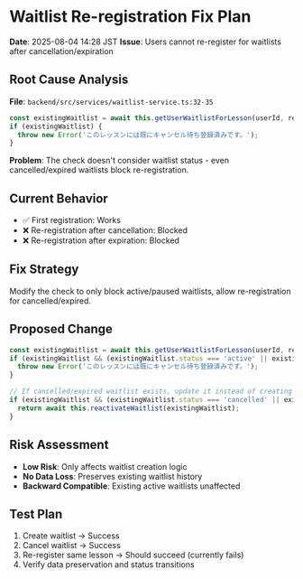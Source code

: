 # Waitlist Re-registration Fix Plan
**Date**: 2025-08-04 14:28 JST
**Issue**: Users cannot re-register for waitlists after cancellation/expiration

## Root Cause Analysis
**File**: `backend/src/services/waitlist-service.ts:32-35`
```typescript
const existingWaitlist = await this.getUserWaitlistForLesson(userId, request);
if (existingWaitlist) {
  throw new Error('このレッスンには既にキャンセル待ち登録済みです。');
}
```

**Problem**: The check doesn't consider waitlist status - even cancelled/expired waitlists block re-registration.

## Current Behavior
- ✅ First registration: Works
- ❌ Re-registration after cancellation: Blocked
- ❌ Re-registration after expiration: Blocked

## Fix Strategy
Modify the check to only block active/paused waitlists, allow re-registration for cancelled/expired.

## Proposed Change
```typescript
const existingWaitlist = await this.getUserWaitlistForLesson(userId, request);
if (existingWaitlist && (existingWaitlist.status === 'active' || existingWaitlist.status === 'paused')) {
  throw new Error('このレッスンには既にキャンセル待ち登録済みです。');
}

// If cancelled/expired waitlist exists, update it instead of creating new
if (existingWaitlist && (existingWaitlist.status === 'cancelled' || existingWaitlist.status === 'expired')) {
  return await this.reactivateWaitlist(existingWaitlist);
}
```

## Risk Assessment
- **Low Risk**: Only affects waitlist creation logic
- **No Data Loss**: Preserves existing waitlist history
- **Backward Compatible**: Existing active waitlists unaffected

## Test Plan
1. Create waitlist → Success
2. Cancel waitlist → Success
3. Re-register same lesson → Should succeed (currently fails)
4. Verify data preservation and status transitions